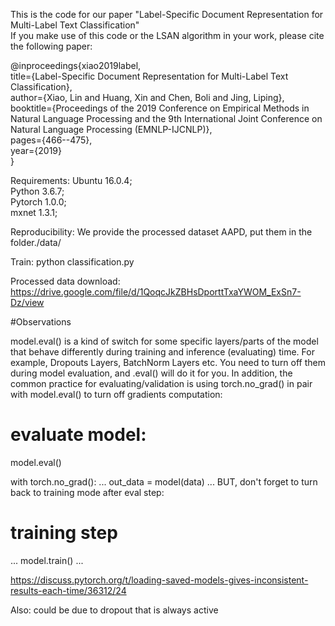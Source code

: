 This is the code for our paper "Label-Specific Document Representation for Multi-Label Text Classification"   
If you make use of this code or the LSAN algorithm in your work, please cite the following paper:

@inproceedings{xiao2019label,  
  title={Label-Specific Document Representation for Multi-Label Text Classification},  
  author={Xiao, Lin and Huang, Xin and Chen, Boli and Jing, Liping},  
  booktitle={Proceedings of the 2019 Conference on Empirical Methods in Natural Language Processing and the 9th International Joint Conference on Natural Language Processing (EMNLP-IJCNLP)},  
  pages={466--475},  
  year={2019}  
}  
 
 
Requirements: Ubuntu 16.0.4;  
  Python 3.6.7;  
  Pytorch 1.0.0;  
  mxnet 1.3.1;  
  
Reproducibility: We provide the processed dataset AAPD, put them in the folder./data/

Train: python classification.py

Processed data download: https://drive.google.com/file/d/1QoqcJkZBHsDporttTxaYWOM_ExSn7-Dz/view



#Observations

model.eval() is a kind of switch for some specific layers/parts of the model that behave differently during training and inference (evaluating) time. For example, Dropouts Layers, BatchNorm Layers etc. You need to turn off them during model evaluation, and .eval() will do it for you. In addition, the common practice for evaluating/validation is using torch.no_grad() in pair with model.eval() to turn off gradients computation:

# evaluate model:
model.eval()

with torch.no_grad():
    ...
    out_data = model(data)
    ...
BUT, don't forget to turn back to training mode after eval step:

# training step
...
model.train()
...

https://discuss.pytorch.org/t/loading-saved-models-gives-inconsistent-results-each-time/36312/24 

Also: 
could be due to dropout that is always active
